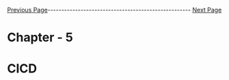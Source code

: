 


[Previous Page]()---------------------------------------------------- [Next Page]()



# Chapter - 5
# CICD

##
